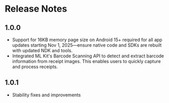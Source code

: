 # Release Notes

## 1.0.0
- Support for 16KB memory page size on Android 15+ required for all app updates starting Nov 1, 2025—ensure native code and SDKs are rebuilt with updated NDK and tools.
- Integrated ML Kit's Barcode Scanning API to detect and extract barcode information from receipt images. This enables users to quickly capture and process receipts.

## 1.0.1
- Stability fixes and improvements
